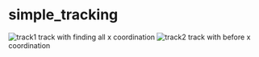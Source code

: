 # simple_tracking
![track1](https://user-images.githubusercontent.com/70960259/92570674-244d2e00-f2bd-11ea-977d-a4c2ec6946a0.png)
track with finding all x coordination
![track2](https://user-images.githubusercontent.com/70960259/92570685-27e0b500-f2bd-11ea-97b3-7ec9bca4716b.png)
track with before x coordination
